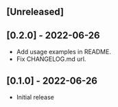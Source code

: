 ## [Unreleased]

## [0.2.0] - 2022-06-26

- Add usage examples in README.
- Fix CHANGELOG.md url.

## [0.1.0] - 2022-06-26

- Initial release
